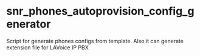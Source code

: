 # snr_phones_autoprovision_config_generator
Script for generate phones configs from template. Also it can generate extension file for LAVoice IP PBX
